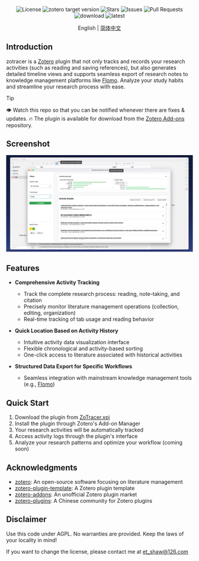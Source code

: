 <p align="center">
    <img src="addon/content/imgs/static_logo.png" width=45%/ alt="">
    <br>
    <div align="center">
        <img src="https://img.shields.io/github/license/etShaw-zh/zotracer?color=2E75B6"  alt="License">
        <img src="https://img.shields.io/badge/Zotero-7-green?style=flat-square&logo=zotero&logoColor=CC2936" alt="zotero target version" />
        <img src="https://img.shields.io/github/stars/etShaw-zh/zotracer" alt="Stars" />
        <img src="https://img.shields.io/github/issues/etShaw-zh/zotracer" alt="Issues" />
        <img src="https://img.shields.io/github/issues-pr/etShaw-zh/zotracer" alt="Pull Requests" />
        <br>
        <img src="https://img.shields.io/github/downloads/etShaw-zh/zotracer/total?logo=github&color=2E75B6" alt='download' />
        <img src="https://img.shields.io/github/downloads/etShaw-zh/zotracer/latest/total?color=2E75B6" alt='latest' />
    </div>
</p>

<p align="center">
    English | <a href="doc/README-zhCN.md">简体中文</a>
</p>

## Introduction

zotracer is a [Zotero](https://www.zotero.org/) plugin that not only tracks and records your research activities (such as reading and saving references), but also generates detailed timeline views and supports seamless export of research notes to knowledge management platforms like [Flomo](https://flomoapp.com/). Analyze your study habits and streamline your research process with ease.

> [!tip]
> 👁 Watch this repo so that you can be notified whenever there are fixes & updates.
> 🔥 The plugin is available for download from the [Zotero Add-ons](https://github.com/syt2/zotero-addons) repository.

## Screenshot

<p align="center">
    <img src="doc/imgs/screenshot.jpg" alt="">
</p>

## Features

- **Comprehensive Activity Tracking**

  - Track the complete research process: reading, note-taking, and citation
  - Precisely monitor literature management operations (collection, editing, organization)
  - Real-time tracking of tab usage and reading behavior

- **Quick Location Based on Activity History**

  - Intuitive activity data visualization interface
  - Flexible chronological and activity-based sorting
  - One-click access to literature associated with historical activities

- **Structured Data Export for Specific Workflows**
  - Seamless integration with mainstream knowledge management tools (e.g., [Flomo](https://flomoapp.com/))

## Quick Start

1. Download the plugin from [ZoTracer.xpi](https://github.com/etShaw-zh/zotracer/releases)
2. Install the plugin through Zotero's Add-on Manager
3. Your research activities will be automatically tracked
4. Access activity logs through the plugin's interface
5. Analyze your research patterns and optimize your workflow (coming soon)

## Acknowledgments

- [zotero](https://www.zotero.org/): An open-source software focusing on literature management
- [zotero-plugin-template](https://github.com/windingwind/zotero-plugin-template): A Zotero plugin template
- [zotero-addons](https://github.com/syt2/zotero-addons): An unofficial Zotero plugin market
- [zotero-plugins](https://github.com/zotero-chinese/zotero-plugins): A Chinese community for Zotero plugins

## Disclaimer

Use this code under AGPL. No warranties are provided. Keep the laws of your locality in mind!

If you want to change the license, please contact me at <et_shaw@126.com>
